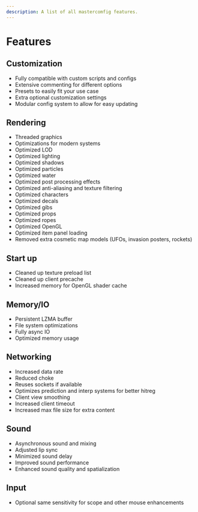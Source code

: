 ```yaml
---
description: A list of all mastercomfig features.
---
```


# Features

## Customization
* Fully compatible with custom scripts and configs
* Extensive commenting for different options
* Presets to easily fit your use case
* Extra optional customization settings
* Modular config system to allow for easy updating

## Rendering
* Threaded graphics
* Optimizations for modern systems
* Optimized LOD
* Optimized lighting
* Optimized shadows
* Optimized particles
* Optimized water
* Optimized post processing effects
* Optimized anti-aliasing and texture filtering
* Optimized characters
* Optimized decals
* Optimized gibs
* Optimized props
* Optimized ropes
* Optimized OpenGL
* Optimized item panel loading
* Removed extra cosmetic map models (UFOs, invasion posters, rockets)

## Start up
* Cleaned up texture preload list
* Cleaned up client precache
* Increased memory for OpenGL shader cache

## Memory/IO
* Persistent LZMA buffer
* File system optimizations
* Fully async IO
* Optimized memory usage

## Networking
* Increased data rate
* Reduced choke
* Reuses sockets if available
* Optimizes prediction and interp systems for better hitreg
* Client view smoothing
* Increased client timeout
* Increased max file size for extra content

## Sound
* Asynchronous sound and mixing
* Adjusted lip sync
* Minimized sound delay
* Improved sound performance
* Enhanced sound quality and spatialization

## Input
* Optional same sensitivity for scope and other mouse enhancements
